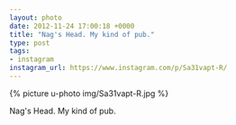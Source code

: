 ```yaml
---
layout: photo
date: 2012-11-24 17:00:18 +0000
title: "Nag's Head. My kind of pub."
type: post
tags:
- instagram
instagram_url: https://www.instagram.com/p/Sa31vapt-R/
---
```


{% picture u-photo img/Sa31vapt-R.jpg %}

Nag's Head. My kind of pub.

